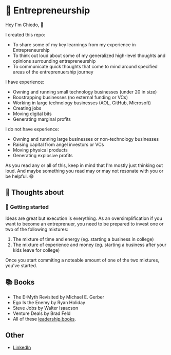 # 🚀 Entrepreneurship

Hey I'm Chiedo, 👋

I created this repo:

- To share some of my key learnings from my experience in Entrepreneurship
- To think out loud about some of my generalized high-level thoughts and opinions surrounding entrepreneurship
- To communicate quick thoughts that come to mind around specified areas of the entreprenuership journey 

I have experience:

- Owning and running small technology businesses (under 20 in size)
- Boostrapping businesses (no external funding or VCs)
- Working in large technology businesses (AOL, GitHub, Microsoft)
- Creating jobs
- Moving digital bits
- Generating marginal profits

I do not have experience:

- Owning and running large businesses or non-technology businesses
- Raising capital from angel investors or VCs 
- Moving physical products
- Generating explosive profits

As you read any or all of this, keep in mind that I'm mostly just thinking out loud. And maybe something you read may or may not resonate with you or be helpful. 😄

## 🧠 Thoughts about

### 🐤 Getting started

Ideas are great but execution is everything. As an oversimplification if you want to become an entreprenuer, you need to be prepared to invest one or two of the following mixtures:

1. The mixture of time and energy (eg. starting a business in college)
1. The mixture of experience and money (eg. starting a business after your kids leave for college)

Once you start commiting a noteable amount of one of the two mixtures, you've started.

## 📚 Books

- The E-Myth Revisited by Michael E. Gerber
- Ego Is the Enemy by Ryan Holiday
- Steve Jobs by Walter Isaacson
- Venture Deals by Brad Feld
- All of these [leadership books](https://github.com/chiedo/leadership#books).

## Other

- [LinkedIn](https://linkedin.com/in/chiedo)
